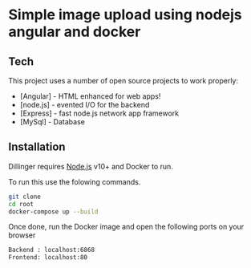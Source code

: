 # Simple image upload using nodejs angular and docker

## Tech

This project uses a number of open source projects to work properly:

- [Angular] - HTML enhanced for web apps!
- [node.js] - evented I/O for the backend
- [Express] - fast node.js network app framework
- [MySql] - Database

## Installation

Dillinger requires [Node.js](https://nodejs.org/) v10+ and Docker to run.

To run this use the folowing commands.

```sh
git clone
cd root
docker-compose up --build
```

Once done, run the Docker image and open the following ports on your browser

```sh
Backend : localhost:6868
Frontend: localhost:80
```
